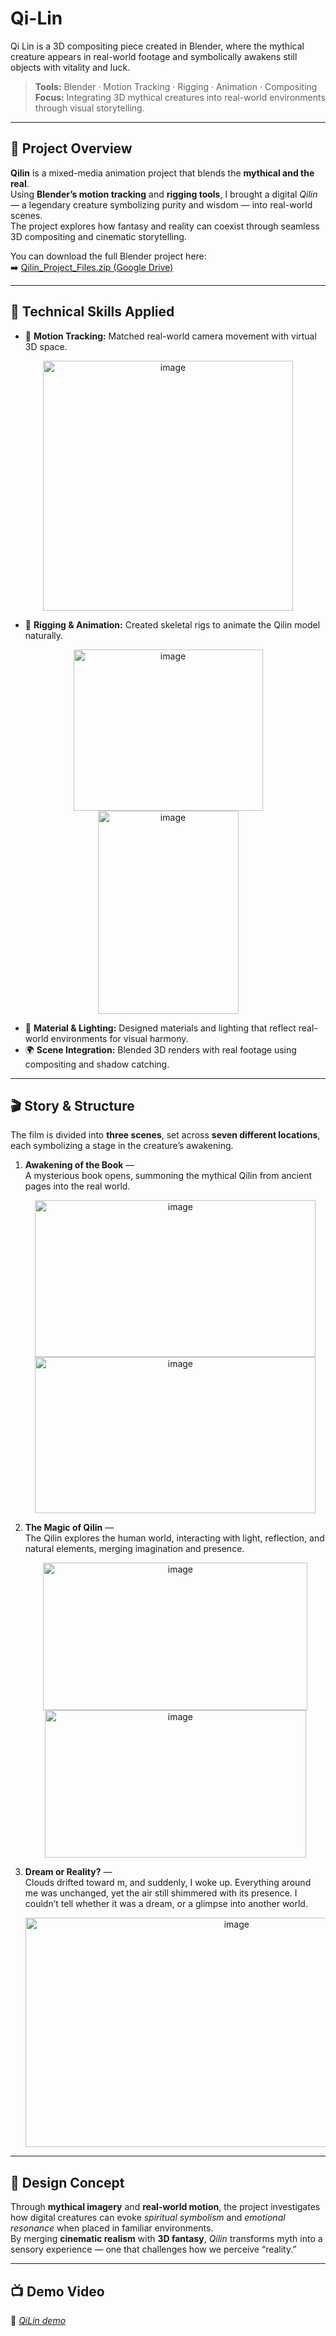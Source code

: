 # Qi-Lin
Qi Lin is a 3D compositing piece created in Blender, where the mythical creature appears in real-world footage and symbolically awakens still objects with vitality and luck.

> **Tools:** Blender · Motion Tracking · Rigging · Animation · Compositing  
> **Focus:** Integrating 3D mythical creatures into real-world environments through visual storytelling.

---

## 🌟 **Project Overview**
**Qilin** is a mixed-media animation project that blends the **mythical and the real**.  
Using **Blender’s motion tracking** and **rigging tools**, I brought a digital *Qilin* — a legendary creature symbolizing purity and wisdom — into real-world scenes.  
The project explores how fantasy and reality can coexist through seamless 3D compositing and cinematic storytelling.

You can download the full Blender project here:  
➡️ [Qilin_Project_Files.zip (Google Drive)]([https://drive.google.com/your_link](https://drive.google.com/file/d/1gsfyp8Mp-RPg1ay99EgYelJ-Hyomhf44/view?usp=sharing))

---

## 🧠 **Technical Skills Applied**
- 🎥 **Motion Tracking:** Matched real-world camera movement with virtual 3D space.<br>
<p align="center">
  <img width="400" alt="image" src="https://github.com/user-attachments/assets/d38e0bba-3522-4443-8b95-4c7e08b6f275" />
  </p>

- 🦴 **Rigging & Animation:** Created skeletal rigs to animate the Qilin model naturally.<br>
<p align="center">
  <img width="303" height="258" alt="image" src="https://github.com/user-attachments/assets/6e84b470-25ea-4417-85a3-2e8d04e3c912" />
  <img width="225" height="325" alt="image" src="https://github.com/user-attachments/assets/11d1cc48-7e8e-4463-bf96-4b508f382f37" />
  </p>

- 🎨 **Material & Lighting:** Designed materials and lighting that reflect real-world environments for visual harmony.  
- 🌍 **Scene Integration:** Blended 3D renders with real footage using compositing and shadow catching.

---

## 🎬 **Story & Structure**
The film is divided into **three scenes**, set across **seven different locations**, each symbolizing a stage in the creature’s awakening.

1. **Awakening of the Book** —  
   A mysterious book opens, summoning the mythical Qilin from ancient pages into the real world.<br>
   <p align="center">
   <img width="449" height="251" alt="image" src="https://github.com/user-attachments/assets/d554d57c-c7a9-4837-b919-307b59077a5f" />
   <img width="449" height="250" alt="image" src="https://github.com/user-attachments/assets/30d6379c-6bb4-43a5-b59c-4ae1196d332c" />
   </p>

3. **The Magic of Qilin** —  
   The Qilin explores the human world, interacting with light, reflection, and natural elements, merging imagination and presence.<br>
   <p align="center">
   <img width="423" height="236" alt="image" src="https://github.com/user-attachments/assets/d54cfa25-4aea-411b-bd40-afaee6954e03" />
   <img width="418" height="236" alt="image" src="https://github.com/user-attachments/assets/d495c340-7104-4d41-96ee-0fd49a537264" />
   </p>

5. **Dream or Reality?** —  
   Clouds drifted toward m, and suddenly, I woke up. Everything around me was unchanged, yet the air still shimmered with its presence. I couldn’t tell whether it was a dream, or a glimpse into another world.<br>
   <p align="center">
   <img width="660" height="367" alt="image" src="https://github.com/user-attachments/assets/5153b19f-2df8-4ac9-8fd6-90a8cd63739d" />
   </p>
---

## 🧩 **Design Concept**
Through **mythical imagery** and **real-world motion**, the project investigates how digital creatures can evoke *spiritual symbolism* and *emotional resonance* when placed in familiar environments.  
By merging **cinematic realism** with **3D fantasy**, *Qilin* transforms myth into a sensory experience — one that challenges how we perceive “reality.”

---

## 📺 **Demo Video**
🎥 [*QiLin demo*  ](https://www.youtube.com/watch?v=xYS-eYrPRGE)
